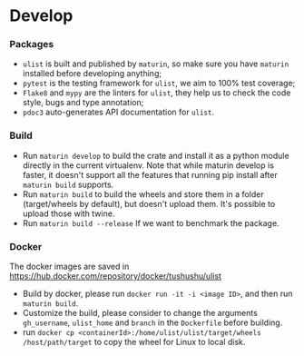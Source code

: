 # Develop 

### Packages
* `ulist` is built and published by `maturin`, so make sure you have `maturin` installed before developing anything;
* `pytest` is the testing framework for `ulist`, we aim to 100% test coverage;
* `Flake8` and `mypy` are the linters for `ulist`, they help us to check the code style, bugs and type annotation;
* `pdoc3` auto-generates API documentation for `ulist`.


### Build
* Run `maturin develop` to build the crate and install it as a python module directly in the current virtualenv. Note that while maturin develop is faster, it doesn't support all the features that running pip install after `maturin build` supports.
* Run `maturin build` to build the wheels and store them in a folder (target/wheels by default), but doesn't upload them. It's possible to upload those with twine.
* Run `maturin build --release` If we want to benchmark the package.


### Docker
The docker images are saved in https://hub.docker.com/repository/docker/tushushu/ulist
* Build by docker, please run `docker run -it -i <image ID>`, and then run `maturin build`.
* Customize the build, please consider to change the arguments `gh_username`, 
`ulist_home` and `branch` in the `Dockerfile` before building.
* run `docker cp <containerId>:/home/ulist/ulist/target/wheels /host/path/target` to copy the wheel for Linux to local disk.
